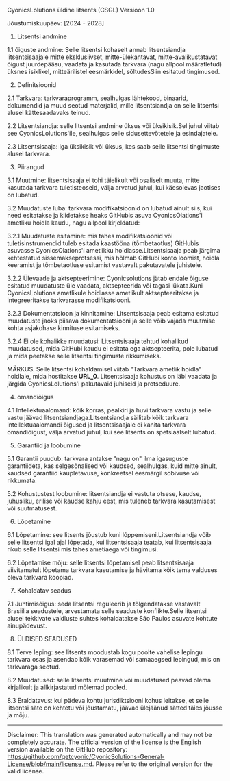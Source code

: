 CyonicsLolutions üldine litsents (CSGL)
Versioon 1.0

Jõustumiskuupäev: [2024 - 2028]

1. Litsentsi andmine

1.1 õiguste andmine: Selle litsentsi kohaselt annab litsentsiandja litsentsisaajale mitte eksklusiivset, mitte-ülekantavat, mitte-avalikustatavat õigust juurdepääsu, vaadata ja kasutada tarkvara (nagu allpool määratletud) üksnes isiklikel, mitteärilistel eesmärkidel, sõltudesSiin esitatud tingimused.

2. Definitsioonid

2.1 Tarkvara: tarkvaraprogramm, sealhulgas lähtekood, binaarid, dokumendid ja muud seotud materjalid, mille litsentsiandja on selle litsentsi alusel kättesaadavaks teinud.

2.2 Litsentsiandja: selle litsentsi andmine üksus või üksikisik.Sel juhul viitab see CyonicsLolutions'ile, sealhulgas selle sidusettevõtetele ja esindajatele.

2.3 Litsentsisaaja: iga üksikisik või üksus, kes saab selle litsentsi tingimuste alusel tarkvara.

3. Piirangud

3.1 Muutmine: litsentsisaaja ei tohi täielikult või osaliselt muuta, mitte kasutada tarkvara tuletisteoseid, välja arvatud juhul, kui käesolevas jaotises on lubatud.

3.2 Muudatuste luba: tarkvara modifikatsioonid on lubatud ainult siis, kui need esitatakse ja kiidetakse heaks GitHubis asuva CyonicsOlations'i ametliku hoidla kaudu, nagu allpool kirjeldatud:

3.2.1 Muudatuste esitamine: mis tahes modifikatsioonid või tuletisinstrumendid tuleb esitada kaastööna (tõmbetaotlus) GitHubis asuvasse CyonicsOlations'i ametlikku hoidlasse.Litsentsisaaja peab järgima kehtestatud sissemakseprotsessi, mis hõlmab GitHubi konto loomist, hoidla keeramist ja tõmbetaotluse esitamist vastavalt pakutavatele juhistele.

3.2.2 Ülevaade ja aktsepteerimine: Cyonicsolutions jätab endale õiguse esitatud muudatuste üle vaadata, aktsepteerida või tagasi lükata.Kuni CyonicsLolutions ametlikule hoidlasse ametlikult aktsepteeritakse ja integreeritakse tarkvarasse modifikatsiooni.

3.2.3 Dokumentatsioon ja kinnitamine: Litsentsisaaja peab esitama esitatud muudatuste jaoks piisava dokumentatsiooni ja selle võib vajada muutmise kohta asjakohase kinnituse esitamiseks.

3.2.4 Ei ole kohalikke muudatusi: Litsentsisaaja tehtud kohalikud muudatused, mida GitHubi kaudu ei esitata ega aktsepteerita, pole lubatud ja mida peetakse selle litsentsi tingimuste rikkumiseks.

MÄRKUS. Selle litsentsi kohaldamisel viitab "Tarkvara ametlik hoidla" hoidlale, mida hostitakse __URL_0__. Litsentsisaaja kohustus on läbi vaadata ja järgida CyonicsLolutions'i pakutavaid juhiseid ja protseduure.

4. omandiõigus

4.1 Intellektuaalomand: kõik korras, pealkiri ja huvi tarkvara vastu ja selle vastu jäävad litsentsiandjaga.Litsentsiandja säilitab kõik tarkvara intellektuaalomandi õigused ja litsentsisaajale ei kanita tarkvara omandiõigust, välja arvatud juhul, kui see litsents on spetsiaalselt lubatud.

5. Garantiid ja loobumine

5.1 Garantii puudub: tarkvara antakse "nagu on" ilma igasuguste garantiideta, kas selgesõnalised või kaudsed, sealhulgas, kuid mitte ainult, kaudsed garantiid kaupletavuse, konkreetsel eesmärgil sobivuse või rikkumata.

5.2 Kohustustest loobumine: litsentsiandja ei vastuta otsese, kaudse, juhusliku, erilise või kaudse kahju eest, mis tuleneb tarkvara kasutamisest või suutmatusest.

6. Lõpetamine

6.1 Lõpetamine: see litsents jõustub kuni lõppemiseni.Litsentsiandja võib selle litsentsi igal ajal lõpetada, kui litsentsisaaja teatab, kui litsentsisaaja rikub selle litsentsi mis tahes ametiaega või tingimusi.

6.2 Lõpetamise mõju: selle litsentsi lõpetamisel peab litsentsisaaja viivitamatult lõpetama tarkvara kasutamise ja hävitama kõik tema valduses oleva tarkvara koopiad.

7. Kohaldatav seadus

7.1 Juhtimisõigus: seda litsentsi reguleerib ja tõlgendatakse vastavalt Brasiilia seadustele, arvestamata selle seaduste konflikte.Selle litsentsi alusel tekkivate vaidluste suhtes kohaldatakse São Paulos asuvate kohtute ainupädevust.

8. ÜLDISED SEADUSED

8.1 Terve leping: see litsents moodustab kogu poolte vahelise lepingu tarkvara osas ja asendab kõik varasemad või samaaegsed lepingud, mis on tarkvaraga seotud.

8.2 Muudatused: selle litsentsi muutmine või muudatused peavad olema kirjalikult ja allkirjastatud mõlemad pooled.

8.3 Eraldatavus: kui pädeva kohtu jurisdiktsiooni kohus leitakse, et selle litsentsi säte on kehtetu või jõustamatu, jäävad ülejäänud sätted täies jõusse ja mõju.

---
Disclaimer: This translation was generated automatically and may not be completely accurate. The official version of the license is the English version available on the GitHub repository: https://github.com/getcyonic/CyonicSolutions-General-License/blob/main/license.md. Please refer to the original version for the valid license.